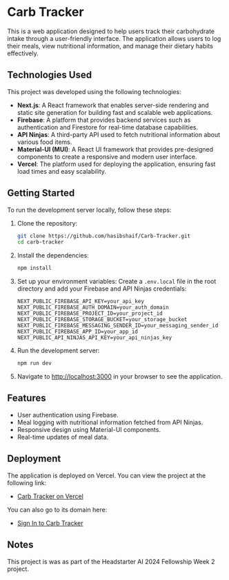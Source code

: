 # Carb Tracker

This is a web application designed to help users track their carbohydrate intake through a user-friendly interface. The application allows users to log their meals, view nutritional information, and manage their dietary habits effectively.

## Technologies Used

This project was developed using the following technologies:

- **Next.js**: A React framework that enables server-side rendering and static site generation for building fast and scalable web applications.
- **Firebase**: A platform that provides backend services such as authentication and Firestore for real-time database capabilities.
- **API Ninjas**: A third-party API used to fetch nutritional information about various food items.
- **Material-UI (MUI)**: A React UI framework that provides pre-designed components to create a responsive and modern user interface.
- **Vercel**: The platform used for deploying the application, ensuring fast load times and easy scalability.


## Getting Started

To run the development server locally, follow these steps:

1. Clone the repository:
   ```bash
   git clone https://github.com/hasibshaif/Carb-Tracker.git
   cd carb-tracker
   ```

2. Install the dependencies:
   ```bash
   npm install
   ```

3. Set up your environment variables:
   Create a `.env.local` file in the root directory and add your Firebase and API Ninjas credentials:
   ```
   NEXT_PUBLIC_FIREBASE_API_KEY=your_api_key
   NEXT_PUBLIC_FIREBASE_AUTH_DOMAIN=your_auth_domain
   NEXT_PUBLIC_FIREBASE_PROJECT_ID=your_project_id
   NEXT_PUBLIC_FIREBASE_STORAGE_BUCKET=your_storage_bucket
   NEXT_PUBLIC_FIREBASE_MESSAGING_SENDER_ID=your_messaging_sender_id
   NEXT_PUBLIC_FIREBASE_APP_ID=your_app_id
   NEXT_PUBLIC_API_NINJAS_API_KEY=your_api_ninjas_key
   ```

4. Run the development server:
   ```bash
   npm run dev
   ```

5. Navigate to [http://localhost:3000](http://localhost:3000) in your browser to see the application.

## Features

- User authentication using Firebase.
- Meal logging with nutritional information fetched from API Ninjas.
- Responsive design using Material-UI components.
- Real-time updates of meal data.

## Deployment

The application is deployed on Vercel. You can view the project at the following link:

- [Carb Tracker on Vercel](https://vercel.com/hasib-shaifs-projects/carb-tracker)

You can also go to its domain here:

- [Sign In to Carb Tracker](https://carb-tracker.vercel.app/)

## Notes

This project is was as part of the Headstarter AI 2024 Fellowship Week 2 project.
